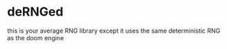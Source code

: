 <h1>deRNGed</h1>
<p>this is your average RNG library except it uses the same deterministic RNG as the doom engine</p>

